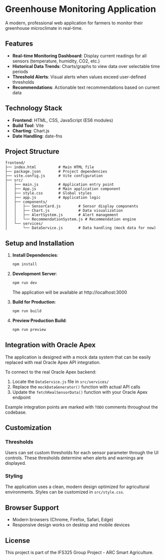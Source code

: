 # Greenhouse Monitoring Application

A modern, professional web application for farmers to monitor their greenhouse microclimate in real-time.

## Features

- **Real-time Monitoring Dashboard**: Display current readings for all sensors (temperature, humidity, CO2, etc.)
- **Historical Data Trends**: Charts/graphs to view data over selectable time periods
- **Threshold Alerts**: Visual alerts when values exceed user-defined thresholds
- **Recommendations**: Actionable text recommendations based on current data

## Technology Stack

- **Frontend**: HTML, CSS, JavaScript (ES6 modules)
- **Build Tool**: Vite
- **Charting**: Chart.js
- **Date Handling**: date-fns

## Project Structure

```
frontend/
├── index.html          # Main HTML file
├── package.json        # Project dependencies
├── vite.config.js      # Vite configuration
├── src/
│   ├── main.js         # Application entry point
│   ├── App.js          # Main application component
│   ├── style.css       # Global styles
│   ├── app.js          # Application logic
│   ├── components/
│   │   ├── SensorCard.js        # Sensor display components
│   │   ├── Chart.js             # Data visualization
│   │   ├── AlertSystem.js       # Alert management
│   │   └── RecommendationSystem.js # Recommendation engine
│   └── services/
│       └── DataService.js       # Data handling (mock data for now)
```

## Setup and Installation

1. **Install Dependencies**:
   ```bash
   npm install
   ```

2. **Development Server**:
   ```bash
   npm run dev
   ```
   The application will be available at http://localhost:3000

3. **Build for Production**:
   ```bash
   npm run build
   ```

4. **Preview Production Build**:
   ```bash
   npm run preview
   ```

## Integration with Oracle Apex

The application is designed with a mock data system that can be easily replaced with real Oracle Apex API integration. 

To connect to the real Oracle Apex backend:

1. Locate the `DataService.js` file in `src/services/`
2. Replace the `mockDataGenerator()` function with actual API calls
3. Update the `fetchRealSensorData()` function with your Oracle Apex endpoint

Example integration points are marked with `TODO` comments throughout the codebase.

## Customization

### Thresholds
Users can set custom thresholds for each sensor parameter through the UI controls. These thresholds determine when alerts and warnings are displayed.

### Styling
The application uses a clean, modern design optimized for agricultural environments. Styles can be customized in `src/style.css`.

## Browser Support
- Modern browsers (Chrome, Firefox, Safari, Edge)
- Responsive design works on desktop and mobile devices

## License
This project is part of the IFS325 Group Project - ARC Smart Agriculture.